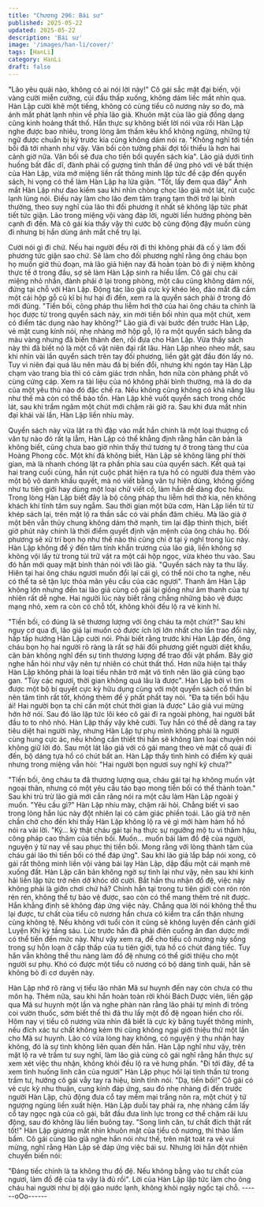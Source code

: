 ```yaml
---
title: "Chương 296: Bái sư"
published: 2025-05-22
updated: 2025-05-22
description: 'Bái sư'
image: '/images/han-li/cover/'
tags: [HanLi]
category: HanLi
draft: false
---
```


"Lão yêu quái nào, không có ai nói lời này!" Cô gái sắc mặt đại
biến, vội vàng cười miễn cưỡng, cúi đầu thấp xuống, không dám
liếc mắt nhìn qua.
Hàn Lập cười khẽ một tiếng, không có cùng tiểu cô nương này so
đo, mà ánh mắt phát lạnh nhìn về phía lão giả.
Khuôn mặt của lão giả đồng dạng cũng kinh hoảng thất thố.
Hắn thực sự không biết lời nói vừa rồi Hàn Lập nghe được bao
nhiêu, trong lòng âm thầm kêu khổ không ngừng, những từ ngữ
được chuẩn bị kỹ trước kia cũng không dám nói ra.
"Không nghĩ tới tiền bối đã tới nhanh như vậy. Vãn bối còn tưởng
phải đợi tối thiểu là hơn hai cảnh giờ nữa. Vãn bối sẽ đưa cho tiền
bối quyển sách kia".
Lão giả dưới tình huống bất đắc dĩ, đành phải cố gượng tinh thần
để ứng phó với vẻ bất thiện của Hàn Lập, vừa mở miệng liền rất
thông minh lập tức đề cập đến quyển sách, hi vọng có thể làm
Hàn Lập hạ lửa giận.
"Tốt, lấy đem qua đây" Ánh mắt Hàn Lập như đao kiếm sau khi
nhìn chòng chọc lão giả một lát, rút cuộc lạnh lùng nói.
Điều này làm cho lão đem tâm trạng tạm thời trở lại bình thường,
theo suy nghĩ của lão thì đối phương ít nhất sẽ không lập tức phát
tiết tức giận.
Lão trong miệng vội vàng đáp lời, người liền hướng phòng bên
cạnh đi đến. Mà cô gái kia thấy vậy thì cước bộ cũng động đậy
muốn cùng đi nhưng bị hắn dùng ánh mắt chế trụ lại.

Cười nói gì đi chứ.
Nếu hai người đều rời đi thì không phải đã cố ý làm đối phương
tức giận sao chứ. Sẽ làm cho đối phương nghĩ rằng ông cháu bọn
họ muốn giở thủ đoạn, mà lão giả hiện nay đã hoàn toàn bỏ đi ý
niệm không thực tế ở trong đầu, sợ sẽ làm Hàn Lập sinh ra hiểu
lầm.
Cô gái chu cái miệng nhỏ nhắn, đành phải ở lại trong phòng, một
câu cũng không dám nói, đứng tại chỗ với Hàn Lập.
Động tác lão giả cực kỳ khéo léo, đảo mắt đã cầm một cái hộp gỗ
cũ kĩ bị hư hại đi đến, xem ra là quyển sách phải ở trong đó mới
đúng.
"Tiền bối, công pháp thu liễm hơi thở của hai ông cháu ta chính là
học được từ trong quyển sách này, xin mời tiền bối nhìn qua một
chút, xem có điểm tác dụng nào hay không?" Lão giả đi vài bước
đến trước Hàn Lập, vẻ mặt cung kính nói, nhẹ nhàng mở hộp gỗ,
lộ ra một quyển sách bằng da màu vàng nhưng đã biến thành
đen, rồi đưa cho Hàn Lập.
Vừa thấy sách này thì đã biết nó là một cổ vật niên đại rất lâu.
Hàn Lập nheo nheo mắt, sau khi nhìn vài lần quyển sách trên tay
đối phương, liền gật gật đầu đón lấy nó.
Tuy vì niên đại quá lâu nên màu đã bị biến đổi, nhưng khi ngón
tay Hàn Lập chạm vào trang bìa thì có cảm giác trơn nhẵn, hơn
nữa còn phảng phất vô cùng cứng cáp.
Xem ra tài liệu của nó không phải bình thường, mà là do da của
một yêu thú nào đó đặc chế ra. Nếu không cũng không có khả
năng lâu như thế mà còn có thể bảo tồn.
Hàn Lập khẽ vuốt quyển sách trong chốc lát, sau khi trầm ngâm
một chút mới chậm rãi giở ra.
Sau khi đưa mắt nhìn đại khái vài lần, Hàn Lập liền nhíu mày.

Quyển sách này vừa lật ra thì đập vào mắt hắn chính là một loại
thượng cổ văn tự nào đó rất lạ lẫm, Hàn Lập có thể khẳng định
rằng hắn căn bản là không biết, cũng chưa bao giờ nhìn thấy thứ
tương tự ở trong tàng thư của Hoàng Phong cốc.
Một khi đã không biết, Hàn Lập sẽ không lãng phí thời gian, mà là
nhanh chóng lật ra phần phía sau của quyển sách.
Kết quả tại hai trang cuối cùng, hắn rút cuộc phát hiện ra tựa hồ
có người đưa thêm vào một bộ vô danh khẩu quyết, mà nó viết
bằng văn tự hiện dùng, không giống như tu tiên giới hay dùng một
loại chữ viết cổ, làm hắn dễ dàng đọc hiểu.
Trong lòng Hàn Lập biết đây là bộ công pháp thu liễm hơi thở kia,
nên không khách khí tĩnh tâm suy ngẫm.
Sau thời gian một bữa cơm, Hàn Lập liền từ từ khép sách lại, trên
mặt lộ ra thần sắc có vài phần đăm chiêu.
Mà lão giả ở một bên vẫn thủy chung không dám thở mạnh, tim
lại đập thình thịch, biết giờ phút này chính là thời điểm quyết định
vận mệnh của ông cháu họ. Đối phương sẽ xử trí bọn họ như thế
nào thì cũng chỉ ở tại ý nghĩ trong lúc này.
Hàn Lập không để ý đến tâm tính khẩn trương của lão giả, liền
không sợ không vội lấy từ trong túi trữ vật ra một cái hộp ngọc,
vừa khéo thu vào.
Sau đó hắn mới quay mặt bình thản nói với lão giả.
"Quyển sách này ta thu lấy. Hiên tại hai ông cháu ngươi muốn đổi
lại cái gì, có thể nói cho ta nghe, nếu có thể ta sẽ tận lực thỏa
mãn yêu cầu của các ngươi".
Thanh âm Hàn Lập không lớn nhưng đến tai lão giả cùng cô gái
lại giống như âm thanh của tự nhiên rất dễ nghe.
Hai người lúc này biết rằng chẳng những bảo vệ được mạng nhỏ,
xem ra còn có chỗ tốt, không khỏi đều lộ ra vẻ kinh hỉ.

"Tiền bối, có đúng là sẽ thương lượng với ông cháu ta một chút?"
Sau khi nguy cơ qua đi, lão giả lại muốn có được ích lợi lớn nhất
cho lần trao đổi này, hấp tấp hướng Hàn Lập cười nói.
Phải biết rằng trước khi Hàn Lập đến, ông cháu bọn họ hai người
rõ ràng là rất sợ hãi đối phương giết người diệt khẩu, căn bản
không nghĩ đến sự tình thương lượng để trao đổi vật phẩm.
Bây giờ nghe hắn hỏi như vậy nên tự nhiên có chút thất thố.
Hơn nữa hiện tại thấy Hàn Lập không phải là loại tiểu nhân trở
mặt vô tình nên lão giả cũng bạo gan.
"Tùy các ngươi, thời gian không quá lâu là được".
Hàn Lập bởi vì tìm được một bộ bí quyết cực kỳ hữu dụng cùng
với một quyển sách cổ thần bí nên tâm tình rất tốt, không thèm để
ý phất phất tay nói.
"Đa tạ tiền bối hậu ái! Hai người bọn ta chỉ cần một chút thời gian
là được" Lão giả vui mừng hớn hở nói.
Sau đó lão lập tức lôi kéo cô gái đi ra ngoài phòng, hai người bắt
đầu to to nhỏ nhỏ.
Hàn Lập thấy vậy khẽ cười.
Tuy hắn có thể dễ dàng ra tay tiêu diệt hai người này, nhưng Hàn
Lập tự phụ mình không phải là người cùng hung cực ác, nếu
không cần thiết thì hắn sẽ không làm loại chuyện nói không giữ
lời đó.
Sau một lát lão giả với cô gái mang theo vẻ mặt cổ quái đi đến, bộ
dáng tựa hồ có chút bất an.
Hàn Lập thấy tình hình có điểm kỳ quái nhưng trong miệng vẫn
hỏi:
"Hai người bọn ngươi suy nghĩ kỹ chưa?"

"Tiền bối, ông cháu ta đã thương lượng qua, cháu gái tại hạ
không muốn vật ngoại thân, nhưng có một yêu cầu táo bạo mong
tiền bối có thể thành toàn." Sau khi trù trừ lão giả mới cắn răng
nói ra một câu làm Hàn Lập ngoài ý muốn.
"Yêu cầu gì?" Hàn Lập nhíu mày, chậm rãi hỏi.
Chẳng biết vì sao trong lòng hắn lúc này đột nhiên lại có cảm giác
phiền toái.
Lão giả trở nên chần chờ cho đến khi thấy Hàn Lập không lộ ra
vẻ gì mới hàm hàm hồ hồ nói ra vài lời.
"Kỳ… kỳ thật cháu gái tại hạ thực sự ngưỡng mộ tu vi thâm hậu,
công pháp cao thâm của tiền bối. Muốn… muốn bái làm đồ đệ
của người, nguyện ý từ nay về sau phục thị tiền bối. Mong rằng
với lòng thành tâm của cháu gái lão thì tiền bối có thể đáp ứng".
Sau khi lão giả lắp bắp nói xong, cô gái rất thông minh liền vội
vàng bái lạy Hàn Lập, dập đầu một cái mạnh mẽ xuống đất. Hàn
Lập căn bản không ngờ sự tình lại như vậy, nên sau khi kinh hãi
liền lập tức trở nên dở khóc dở cười.
Bắt hắn thu nhận đồ đệ, việc này không phải là giỡn chơi chứ hả?
Chính hắn tại trong tu tiên giới còn rón rón rén rén, không thể tự
bảo vệ được, sao còn có thể mang thêm trẻ nít được.
Hắn khẳng định sẽ không đáp ứng việc này.
Chẳng qua lời nói không thể thu lại được, tư chất của tiểu cô
nương hắn chưa có kiểm tra cẩn thận nhưng cũng không tệ. Nếu
không với tuổi còn ít cũng sẽ không luyện đến cảnh giới Luyện
Khí kỳ tầng sáu. Lúc trước hắn đã phải điên cuồng ăn đan dược
mới có thể tiến đến mức này.
Như vậy xem ra, để cho tiểu cô nương này sống trong sự hỗn
loạn ở cấp thấp của tu tiên giới, tựa hồ có chút đáng tiếc. Tuy hắn
vẫn không thể thu nàng làm đồ đệ nhưng có thể giới thiệu cho
một người sư phụ. Khó có được một tiểu cô nương có bộ dáng
tinh quái, hắn sẽ không bỏ đi cơ duyên này.

Hàn Lập nhớ rõ ràng vị tiểu lão nhân Mã sư huynh đến nay còn
chưa có thu môn hạ.
Thêm nữa, sau khi hắn hoàn toàn rời khỏi Bách Dược viên, liền
gặp qua Mã sư huynh một lần và nghe phàn nàn rằng lão phải tự
mình đi trông coi vườn thuốc, sớm biết thế thì đã thu lấy một đồ
đệ ngoan hiền cho rồi.
Hôm nay vị tiểu cô nương vừa nhìn đã biết là cực kỳ băng tuyết
thông minh, nếu đích xác tư chất không kém thì cũng không ngại
giới thiệu thử một lần cho Mã sư huynh. Lão có vừa lòng hay
không, có nguyện ý thu nhận hay không, đó là sự tình không liên
quan đến hắn.
Hàn Lập nghĩ như vậy, trên mặt lộ ra vẻ trầm tư suy nghĩ, làm lão
giả cùng cô gái nghĩ rằng hắn thực sự xem xét việc thu nhận,
không khỏi đều lộ ra vẻ hưng phấn.
"Đi tới đây, để ta xem tình huống linh căn của ngươi" Hàn Lập
phục hồi lại tinh thần từ trong trầm tư, hướng cô gái vẫy tay ra
hiệu, bình tĩnh nói.
"Dạ, tiền bối!"
Cô gái có vẻ cực kỳ nhu thuận, cung kính đáp ứng, sau đó nhẹ
nhàng đi đến trước người Hàn Lập, chủ động đưa cổ tay mềm
mại trắng nõn ra, một chút ý tứ ngượng ngùng liền xuất hiện.
Hàn Lập duỗi tay phải ra, nhẹ nhàng cầm lấy cổ tay ngọc ngà của
cô gái, bắt đầu đưa linh lực trong cơ thể chậm rãi lưu động, sau
đó không lâu liền buông tay.
"Song linh căn, tư chất đích thật rất tốt!" Hàn Lập giương mắt nhìn
khuôn mặt của tiểu cô nương, thì thào lẩm bẩm.
Cô gái cùng lão giả nghe hắn nói như thế, trên mặt toát ra vẻ vui
mừng, nghĩ rằng Hàn Lập sẽ đáp ứng việc bái sư.
Nhưng lời hắn đột nhiên chuyển biến nói:

"Đáng tiếc chính là ta không thu đồ đệ. Nếu không bằng vào tư
chất của ngươi, làm đồ đệ của ta vậy là đủ rồi".
Lời của Hàn Lập lập tức làm cho ông cháu hai người như bị dội
gáo nước lạnh, không khỏi ngây ngốc tại chỗ.
------oOo------
